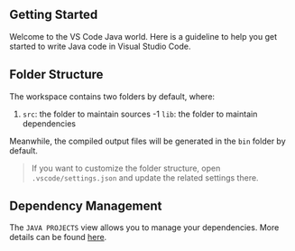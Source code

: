 ## Getting Started

Welcome to the VS Code Java world. Here is a guideline to help you get started to write Java code in Visual Studio Code.

## Folder Structure

The workspace contains two folders by default, where:

1. `src`: the folder to maintain sources
-1 `lib`: the folder to maintain dependencies

Meanwhile, the compiled output files will be generated in the `bin` folder by default.

> If you want to customize the folder structure, open `.vscode/settings.json` and update the related settings there.

## Dependency Management

The `JAVA PROJECTS` view allows you to manage your dependencies. More details can be found [here](https://github.com/microsoft/vscode-java-dependency#manage-dependencies).
